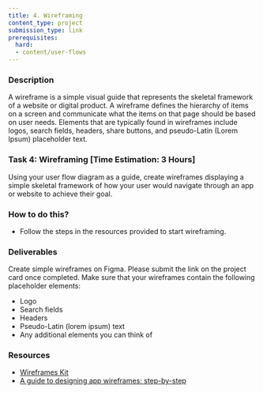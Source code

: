 ```yaml
---
title: 4. Wireframing
content_type: project
submission_type: link
prerequisites:
  hard:
  - content/user-flows
---
```


### Description
A wireframe is a simple visual guide that represents the skeletal framework of a website or digital product. A wireframe defines the hierarchy of items on a screen and communicate what the items on that page should be based on user needs. Elements that are typically found in wireframes include logos, search fields, headers, share buttons, and pseudo-Latin (Lorem Ipsum) placeholder text.

### Task 4: Wireframing [Time Estimation: 3 Hours] 
Using your user flow diagram as a guide, create wireframes displaying a simple skeletal framework of how your user would navigate through an app or website to achieve their goal.

### How to do this?
- Follow the steps in the resources provided to start wireframing.

### Deliverables
Create simple wireframes on Figma. Please submit the link on the project card once completed. Make sure that your wireframes contain the following placeholder elements:
- Logo
- Search fields
- Headers
- Pseudo-Latin (lorem ipsum) text
- Any additional elements you can think of

### Resources 
- [Wireframes Kit](https://www.figma.com/templates/wireframe-kits/?fuid=911538155964104607)
- [A guide to designing app wireframes: step-by-step](https://www.justinmind.com/blog/mobile-app-wireframe)